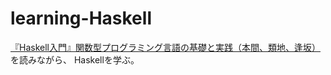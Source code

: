 # learning-Haskell

[『Haskell入門』関数型プログラミング言語の基礎と実践（本間、類地、逢坂）](https://www.amazon.co.jp/dp/B075WSB6D8/ref=cm_sw_em_r_mt_dp_0R8ZVM014KRB7C7CDANK?_encoding=UTF8&psc=1)を読みながら、
Haskellを学ぶ。



